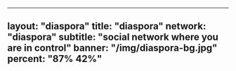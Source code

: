 
---
layout: "diaspora"
title: "diaspora"
network: "diaspora"
subtitle: "social network where you are in control"
banner: "/img/diaspora-bg.jpg"
percent: "87% 42%"
---
